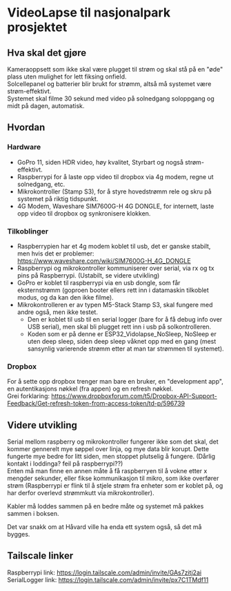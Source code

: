 # VideoLapse til nasjonalpark prosjektet

## Hva skal det gjøre

Kameraoppsett som ikke skal være plugget til strøm og skal stå på en "øde" plass uten mulighet for lett fiksing onfield.  
Solcellepanel og batterier blir brukt for strømm, altså må systemet være strøm-effektivt.  
Systemet skal filme 30 sekund med video på solnedgang soloppgang og midt på dagen, automatisk.  

## Hvordan

### Hardware

* GoPro 11, siden HDR video, høy kvalitet, Styrbart og nogså strøm-effektivt.  
* Raspberrypi for å laste opp video til dropbox via 4g modem, regne ut solnedgang, etc.  
* Mikrokontroller (Stamp S3), for å styre hovedstrømm rele og skru på systemet på riktig tidspunkt.  
* 4G Modem, Waveshare SIM7600G-H 4G DONGLE, for internett, laste opp video til dropbox og synkronisere klokken.

### Tilkoblinger

* Raspberrypien har et 4g modem koblet til usb, det er ganske stabilt, men hvis det er problemer: https://www.waveshare.com/wiki/SIM7600G-H_4G_DONGLE  
* Raspberrypi og mikrokontroller kommuniserer over serial, via rx og tx pins på Raspberrypi. (Ustabilt, se videre utvikling)  
* GoPro er koblet til raspberrypi via en usb dongle, som får eksternstrømm (goproen booter ellers rett inn i datamaskin tilkoblet modus, og da kan den ikke filme).  
* Mikrokontrolleren er av typen M5-Stack Stamp S3, skal fungere med andre også, men ikke testet.
  * Den er koblet til usb til en serial logger (bare for å få debug info over USB serial), men skal bli plugget rett inn i usb på solkontrolleren.
  * Koden som er på denne er ESP32_Vidolapse_NoSleep, NoSleep er uten deep sleep, siden deep sleep våknet opp med en gang (mest sansynlig varierende strømm etter at man tar strømmen til systemet).

### Dropbox

For å sette opp dropbox trenger man bare en bruker, en "development app", en autentikasjons nøkkel (fra appen) og en refresh nøkkel.  
Grei forklaring: https://www.dropboxforum.com/t5/Dropbox-API-Support-Feedback/Get-refresh-token-from-access-token/td-p/596739

## Videre utvikling

Serial mellom raspberry og mikrokontroller fungerer ikke som det skal, det kommer gennerelt mye søppel over linja, og mye data blir korupt. Dette fungerte mye bedre for litt siden, men stoppet plutselig å fungere. (Dårlig kontakt i loddinga? feil på raspberrypi??)  
Enten må man finne en annen måte å få raspberryen til å vokne etter x mengder sekunder, eller fikse kommunikasjon til mikro, som ikke overfører strøm (Raspberrypi er flink til å stjele strøm fra enheter som er koblet på, og har derfor overlevd strømmkutt via mikrokontroller).  
  
Kabler må loddes sammen på en bedre måte og systemet må pakkes sammen i boksen.  
  
Det var snakk om at Håvard ville ha enda ett system også, så det må bygges.  

## Tailscale linker

Raspberrypi link: https://login.tailscale.com/admin/invite/GAs7zitj2ai  
SerialLogger link: https://login.tailscale.com/admin/invite/px7C1TMdf11  
